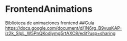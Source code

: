 # FrontendAnimations
Biblioteca de animaciones frontend
##Guía
https://docs.google.com/document/d/1N6rg_B9vusKAP-iz2k_SlpL_W5PnQKodiymg5rtAXC8/edit?usp=sharing
